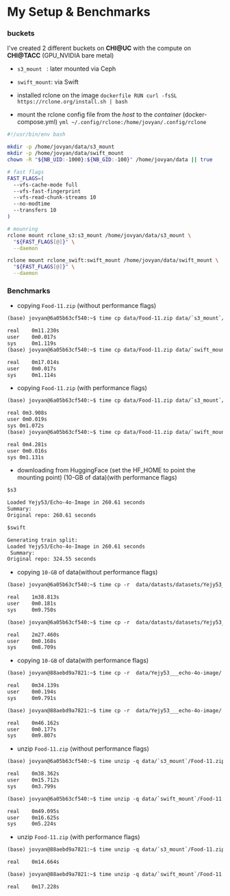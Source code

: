 # My Setup & Benchmarks 
 
### buckets 
I've created 2 different buckets on **CHI@UC** with the compute on **CHI@TACC** (GPU_NVIDIA bare metal)
- `s3_mount ` : later mounted via Ceph 
- `swift_mount`: via Swift 

-  installed rclone on the image 
		```dockerfile
		RUN curl -fsSL https://rclone.org/install.sh | bash 
		```
- mount the rclone config file from the *host* to the *container* (docker-compose.yml)
		 ```yml
		 ~/.config/rclone:/home/jovyan/.config/rclone
		  ```
```sh
#!/usr/bin/env bash

mkdir -p /home/jovyan/data/s3_mount
mkdir -p /home/jovyan/data/swift_mount
chown -R "${NB_UID:-1000}:${NB_GID:-100}" /home/jovyan/data || true

# fast flags
FAST_FLAGS=(
  --vfs-cache-mode full
  --vfs-fast-fingerprint
  --vfs-read-chunk-streams 10
  --no-modtime
  --transfers 10
)

# mounring
rclone mount rclone_s3:s3_mount /home/jovyan/data/s3_mount \
  "${FAST_FLAGS[@]}" \
  --daemon

rclone mount rclone_swift:swift_mount /home/jovyan/data/swift_mount \
  "${FAST_FLAGS[@]}" \
  --daemon
```


### Benchmarks 

- copying `Food-11.zip` (without performance flags)
```vb 
(base) jovyan@6a05b63cf540:~$ time cp data/Food-11.zip data/`s3_mount`/

real    0m11.230s
user    0m0.017s
sys     0m1.119s
(base) jovyan@6a05b63cf540:~$ time cp data/Food-11.zip data/`swift_mount`/

real    0m17.014s
user    0m0.017s
sys     0m1.114s
```
- copying `Food-11.zip` (with performance flags)

```vb 
(base) jovyan@6a05b63cf540:~$ time cp data/Food-11.zip data/`s3_mount`/

real 0m3.908s 
user 0m0.019s 
sys 0m1.072s 
(base) jovyan@6a05b63cf540:~$ time cp data/Food-11.zip data/`swift_mount`/

real 0m4.281s 
user 0m0.016s 
sys 0m1.131s 
```


- downloading from HuggingFace (set the HF_HOME to point the mounting point) (10-GB of data)(with performance flags)
		
```vb 
$s3

Loaded Yejy53/Echo-4o-Image in 260.61 seconds
Summary:
Original repo: 260.61 seconds

$swift 

Generating train split:
Loaded Yejy53/Echo-4o-Image in 260.61 seconds 
 Summary:
Original repo: 324.55 seconds


```

- copying `10-GB` of data(without performance flags)
```vb 
(base) jovyan@6a05b63cf540:~$ time cp -r  data/datasts/datasets/Yejy53___echo-4o-image/  data/`s3_mount`/hf_cache/dataset0

real    1m38.813s
user    0m0.181s
sys     0m9.750s

(base) jovyan@6a05b63cf540:~$ time cp -r  data/datasts/datasets/Yejy53___echo-4o-image/  data/`swift_mount`/hf_cache/dataset0

real    2m27.460s
user    0m0.168s
sys     0m8.709s
```
- copying `10-GB` of data(with performance flags)
```vb 
(base) jovyan@88aebd9a7821:~$ time cp -r  data/Yejy53___echo-4o-image/ data/`s3_mount`/hf_cache/datasets/dataset01 

real    0m34.139s
user    0m0.194s
sys     0m9.791s

(base) jovyan@88aebd9a7821:~$ time cp -r  data/Yejy53___echo-4o-image/ data/`swift_mount`/dataset01

real    0m46.162s
user    0m0.177s
sys     0m9.807s
```

- unzip `Food-11.zip` (without performance flags)
```vb
(base) jovyan@6a05b63cf540:~$ time unzip -q data/`s3_mount`/Food-11.zip

real    0m38.362s
user    0m15.712s
sys     0m3.799s

(base) jovyan@6a05b63cf540:~$ time unzip -q data/`swift_mount`/Food-11.zip

real    0m49.095s
user    0m16.625s
sys     0m5.224s
```
- unzip `Food-11.zip` (with performance flags)
```vb 
(base) jovyan@88aebd9a7821:~$ time unzip -q data/`s3_mount`/Food-11.zip 

real    0m14.664s

(base) jovyan@88aebd9a7821:~$ time unzip -q data/`swift_mount`/Food-11.zip 

real    0m17.228s

```
